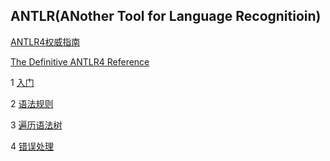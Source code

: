 ## ANTLR(ANother Tool for Language Recognitioin)

[ANTLR4权威指南](https://github.com/luofengmacheng/cloud_native/blob/master/antlr/resources/ANTLR4权威指南.pdf)

[The Definitive ANTLR4 Reference](https://github.com/luofengmacheng/cloud_native/blob/master/antlr/resources/The_Definitive_ANTLR4_Reference.pdf)

1 [入门](https://github.com/luofengmacheng/cloud_native/blob/master/antlr/introduction.md)

2 [语法规则](https://github.com/luofengmacheng/cloud_native/blob/master/antlr/syntax_rule.md)

3 [遍历语法树](https://github.com/luofengmacheng/cloud_native/blob/master/antlr/traverse_tree.md)

4 [错误处理](https://github.com/luofengmacheng/cloud_native/blob/master/antlr/error_handling.md)
